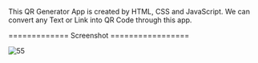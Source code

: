 This QR Generator App is created by HTML, CSS and JavaScript. We can convert any Text or Link into QR Code through this app.

============= Screenshot =================

![55](https://github.com/realsachinr/QR-Generator/assets/154586309/29b6f85b-dda3-4c47-8fe7-e3dc8eaa8283)
